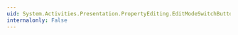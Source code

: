```yaml
---
uid: System.Activities.Presentation.PropertyEditing.EditModeSwitchButton.TargetEditModeProperty
internalonly: False
---
```

